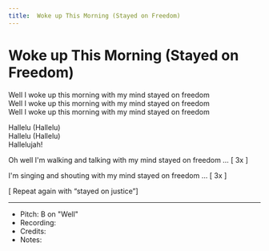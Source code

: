 ```yaml
---
title:  Woke up This Morning (Stayed on Freedom)
---
```



# Woke up This Morning (Stayed on Freedom)

Well I woke up this morning with my mind stayed on freedom  
Well I woke up this morning with my mind stayed on freedom  
Well I woke up this morning with my mind stayed on freedom  

Hallelu (Hallelu)  
Hallelu (Hallelu)  
Hallelujah!


Oh well I'm walking and talking with my mind stayed on freedom … [ 3x ] 


I'm singing and shouting with my mind stayed on freedom … [ 3x ]

[ Repeat again with “stayed on justice”]

---
* Pitch: B on "Well"
* Recording:  
* Credits: 
* Notes: 
